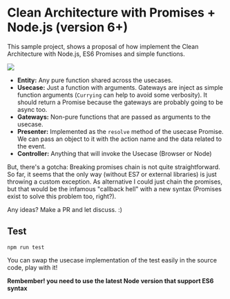 # Clean Architecture with Promises + Node.js (version 6+)

This sample project, shows a proposal of how implement the Clean Architecture with Node.js, ES6 Promises and simple functions.
 
![](https://8thlight.com/blog/assets/posts/2012-08-13-the-clean-architecture/CleanArchitecture-8b00a9d7e2543fa9ca76b81b05066629.jpg)
 
- **Entity:** Any pure function shared across the usecases.
- **Usecase:** Just a function with arguments. Gateways are inject as simple function arguments (`Currying` can help to avoid some verbosity). It should return a Promise because the gateways are probably going to be async too.
- **Gateways:** Non-pure functions that are passed as arguments to the usecase.
- **Presenter:** Implemented as the `resolve` method of the usecase Promise. We can pass an object to it with the action name and the data related to the event.
- **Controller:** Anything that will invoke the Usecase (Browser or Node)

But, there's a gotcha: Breaking promises chain is not quite straightforward. So far, it seems that the only way (without ES7 or external libraries) is just throwing a custom exception. As alternative I could just chain the promises, but that would be the infamous "callback hell" with a new syntax (Promises exist to solve this problem too, right?).

Any ideas? Make a PR and let discuss. :)


## Test

`npm run test`

You can swap the usecase implementation of the test easily in the source code, play with it!

**Rembember! you need to use the latest Node version that support ES6 syntax**
